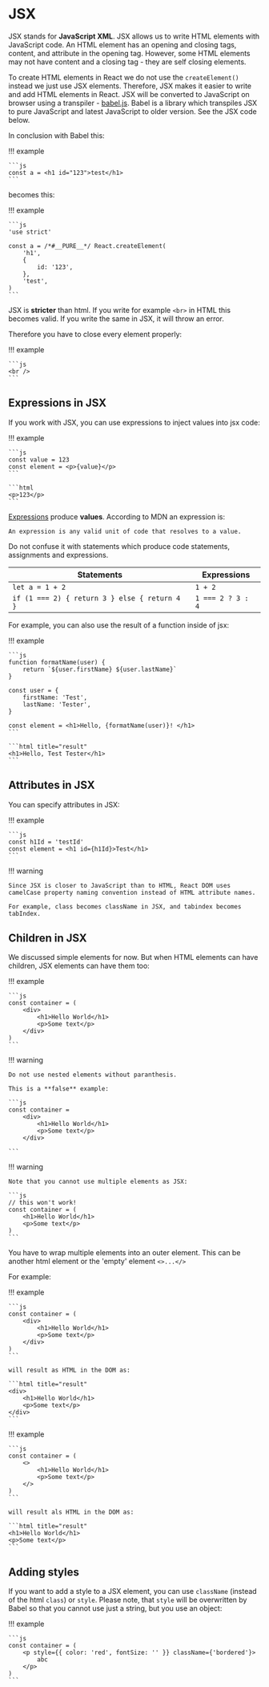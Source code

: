 # JSX

JSX stands for **JavaScript XML**. JSX allows us to write HTML elements with JavaScript code. An HTML element has an opening and closing tags, content, and attribute in the opening tag. However, some HTML elements may not have content and a closing tag - they are self closing elements.

To create HTML elements in React we do not use the `createElement()` instead we just use JSX elements. Therefore, JSX makes it easier to write and add HTML elements in React. JSX will be converted to JavaScript on browser using a transpiler - [babel.js](https://babeljs.io/). Babel is a library which transpiles JSX to pure JavaScript and latest JavaScript to older version. See the JSX code below.

In conclusion with Babel this:

!!! example

    ```js
    const a = <h1 id="123">test</h1>
    ```

becomes this:

!!! example

    ```js
    'use strict'

    const a = /*#__PURE__*/ React.createElement(
        'h1',
        {
            id: '123',
        },
        'test',
    )
    ```

JSX is **stricter** than html.
If you write for example `<br>` in HTML this becomes valid.
If you write the same in JSX, it will throw an error.

Therefore you have to close every element properly:

!!! example

    ```js
    <br />
    ```

## Expressions in JSX

If you work with JSX, you can use expressions to inject values into jsx code:

!!! example

    ```js
    const value = 123
    const element = <p>{value}</p>
    ```

    ```html
    <p>123</p>
    ```

[Expressions](https://developer.mozilla.org/en-US/docs/Web/JavaScript/Guide/Expressions_and_Operators#Expressions) produce **values**.
According to MDN an expression is:

```
An expression is any valid unit of code that resolves to a value.
```

Do not confuse it with statements which produce code statements, assignments and expressions.

| Statements                                    | Expressions       |
| --------------------------------------------- | ----------------- |
| `let a = 1 + 2`                               | `1 + 2`           |
| `if (1 === 2) { return 3 } else { return 4 }` | `1 === 2 ? 3 : 4` |

For example, you can also use the result of a function inside of jsx:

!!! example

    ```js
    function formatName(user) {
        return `${user.firstName} ${user.lastName}`
    }

    const user = {
        firstName: 'Test',
        lastName: 'Tester',
    }

    const element = <h1>Hello, {formatName(user)}! </h1>
    ```

    ```html title="result"
    <h1>Hello, Test Tester</h1>
    ```

## Attributes in JSX

You can specify attributes in JSX:

!!! example

    ```js
    const h1Id = 'testId'
    const element = <h1 id={h1Id}>Test</h1>
    ```

!!! warning

    Since JSX is closer to JavaScript than to HTML, React DOM uses camelCase property naming convention instead of HTML attribute names.

    For example, class becomes className in JSX, and tabindex becomes tabIndex.

## Children in JSX

We discussed simple elements for now.
But when HTML elements can have children, JSX elements can have them too:

!!! example

    ```js
    const container = (
        <div>
            <h1>Hello World</h1>
            <p>Some text</p>
        </div>
    )
    ```

!!! warning

    Do not use nested elements without paranthesis.

    This is a **false** example:

    ```js
    const container =
        <div>
            <h1>Hello World</h1>
            <p>Some text</p>
        </div>

    ```

!!! warning

    Note that you cannot use multiple elements as JSX:

    ```js
    // this won't work!
    const container = (
        <h1>Hello World</h1>
        <p>Some text</p>
    )
    ```

You have to wrap multiple elements into an outer element.
This can be another html element or the 'empty' element `<>...</>`

For example:

!!! example

    ```js
    const container = (
        <div>
            <h1>Hello World</h1>
            <p>Some text</p>
        </div>
    )
    ```

    will result as HTML in the DOM as:

    ```html title="result"
    <div>
        <h1>Hello World</h1>
        <p>Some text</p>
    </div>
    ```

!!! example

    ```js
    const container = (
        <>
            <h1>Hello World</h1>
            <p>Some text</p>
        </>
    )
    ```

    will result als HTML in the DOM as:

    ```html title="result"
    <h1>Hello World</h1>
    <p>Some text</p>
    ```

## Adding styles

If you want to add a style to a JSX element, you can use `className` (instead of the html `class`) or `style`.
Please note, that `style` will be overwritten by Babel so that you cannot use just a string, but you use an object:

!!! example

    ```js
    const container = (
        <p style={{ color: 'red', fontSize: '' }} className={'bordered'}>
            abc
        </p>
    )
    ```
